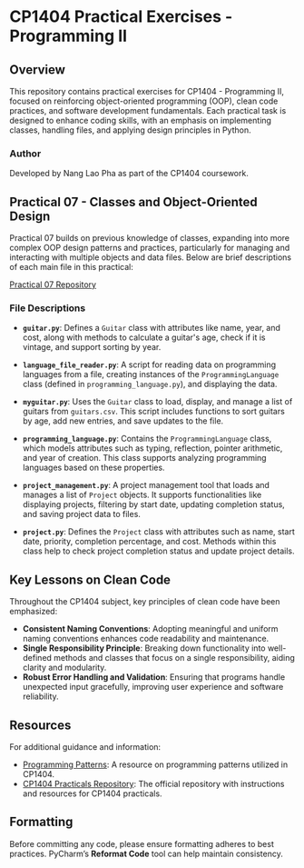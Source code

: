 # CP1404 Practical Exercises - Programming II

## Overview
This repository contains practical exercises for CP1404 - Programming II, focused on reinforcing object-oriented programming (OOP), clean code practices, and software development fundamentals. Each practical task is designed to enhance coding skills, with an emphasis on implementing classes, handling files, and applying design principles in Python.

### Author
Developed by Nang Lao Pha as part of the CP1404 coursework.

## Practical 07 - Classes and Object-Oriented Design
Practical 07 builds on previous knowledge of classes, expanding into more complex OOP design patterns and practices, particularly for managing and interacting with multiple objects and data files. Below are brief descriptions of each main file in this practical:

[Practical 07 Repository](https://github.com/NangLaoPha/CP1404/tree/master/prac_07)

### File Descriptions
- **`guitar.py`**: Defines a `Guitar` class with attributes like name, year, and cost, along with methods to calculate a guitar's age, check if it is vintage, and support sorting by year.

- **`language_file_reader.py`**: A script for reading data on programming languages from a file, creating instances of the `ProgrammingLanguage` class (defined in `programming_language.py`), and displaying the data.

- **`myguitar.py`**: Uses the `Guitar` class to load, display, and manage a list of guitars from `guitars.csv`. This script includes functions to sort guitars by age, add new entries, and save updates to the file.

- **`programming_language.py`**: Contains the `ProgrammingLanguage` class, which models attributes such as typing, reflection, pointer arithmetic, and year of creation. This class supports analyzing programming languages based on these properties.

- **`project_management.py`**: A project management tool that loads and manages a list of `Project` objects. It supports functionalities like displaying projects, filtering by start date, updating completion status, and saving project data to files.

- **`project.py`**: Defines the `Project` class with attributes such as name, start date, priority, completion percentage, and cost. Methods within this class help to check project completion status and update project details.

## Key Lessons on Clean Code
Throughout the CP1404 subject, key principles of clean code have been emphasized:
- **Consistent Naming Conventions**: Adopting meaningful and uniform naming conventions enhances code readability and maintenance.
- **Single Responsibility Principle**: Breaking down functionality into well-defined methods and classes that focus on a single responsibility, aiding clarity and modularity.
- **Robust Error Handling and Validation**: Ensuring that programs handle unexpected input gracefully, improving user experience and software reliability.

## Resources
For additional guidance and information:
- [Programming Patterns](https://github.com/CP1404/Starter/wiki/Programming-Patterns): A resource on programming patterns utilized in CP1404.
- [CP1404 Practicals Repository](https://github.com/CP1404/Practicals): The official repository with instructions and resources for CP1404 practicals.

## Formatting
Before committing any code, please ensure formatting adheres to best practices. PyCharm’s **Reformat Code** tool can help maintain consistency.
